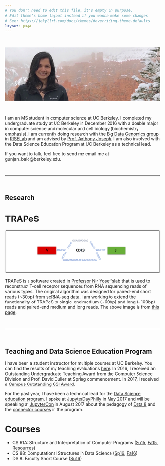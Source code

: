 ```yaml
---
# You don't need to edit this file, it's empty on purpose.
# Edit theme's home layout instead if you wanna make some changes
# See: https://jekyllrb.com/docs/themes/#overriding-theme-defaults
layout: page
---
```


<br>

![me](/assets/images/me.jpg)

<br>

I am an MS student in computer science at UC Berkeley. I completed my undergraduate study at UC Berkeley in December 2016 with a double major in computer science and molecular and cell biology (biochemistry emphasis). I am currently doing research with the [Big Data Genomics group](http://bdgenomics.org/) in [RISELab](https://rise.cs.berkeley.edu) and am advised by [Prof. Anthony Joseph](). I am also involved with the Data Science Education Program at UC Berkeley as a technical lead.

If you want to talk, feel free to send me email me at <span class="rev">ude.yelekreb@diab_najnug</span>.

<style type="text/css">
	span.rev {
    	unicode-bidi: bidi-override;
    	direction: rtl;
	}
</style>

<br>
<hr>
<br>

## <a name="research"></a>Research

# TRAPeS

![trapes](/assets/images/trapes.png)

TRAPeS is a software created in [Professor Nir Yosef's](https://niryosef.wordpress.com/)lab that is used to reconstruct T-cell receptor sequences from RNA sequencing reads of various types. The original algorithm was designed for paired-end short reads (~30bp) from scRNA-seq data. I am working to extend the functionality of TRAPeS to single-end medium (~60bp) and long (~100bp) reads and paired-end medium and long reads. The above image is from [this page](https://niryosef.wordpress.com/tools/).

<br>
<hr>
<br>

## <a name="teaching"></a> Teaching and Data Science Education Program

I have been a student instructor for multiple courses at UC Berkeley.
You can find the results of my teaching evaluations 
[here](https://hkn.eecs.berkeley.edu/coursesurveys/instructor/8844). 
In 2016, I received an Outstanding Undergraduate Teaching Award 
from the Computer Science Division and Prof. David Culler at Spring commencement.
In 2017, I received a [Campus Outstanding GSI Award](http://gsi.berkeley.edu/programs-services/award-programs/ogsi/).

For the past year, I have been a technical lead for the [Data Science education program](http://data.berkeley.edu/education). I spoke at [JupyterDayPhilly](http://jupyterday.blogs.brynmawr.edu/) in May 2017 and will be speaking at [JupyterCon](https://conferences.oreilly.com/jupyter/jup-ny) in August 2017 about the pedagogy of [Data 8](http://data8.org) and the [connector courses](http://data8.org/connector) in the program.

# Courses

* CS 61A: Structure and Interpretation of Computer Programs 
([Su15](http://www-inst.eecs.berkeley.edu/~cs61a/su15/), [Fa15](http://www-inst.eecs.berkeley.edu/~cs61a/fa15/), [Resources](/resources/all-resources))
* CS 88: Computational Structures in Data Science 
([Sp16](https://cs88-website.github.io/sp16), [Fa16](https://cs88-website.github.io))
* DS 8: Faculty Short Course ([Su16](http://data8.org/summer))
